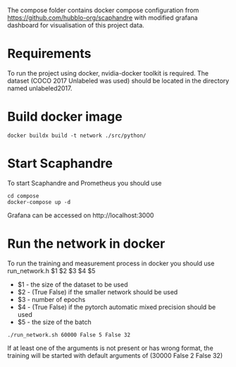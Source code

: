 The compose folder contains docker compose configuration from https://github.com/hubblo-org/scaphandre with modified grafana dashboard for visualisation of this project data.

# Requirements
To run the project using docker, nvidia-docker toolkit is required.
The dataset (COCO 2017 Unlabeled was used) should be located in the directory named unlabeled2017.

# Build docker image
```
docker buildx build -t network ./src/python/
```
# Start Scaphandre
To start Scaphandre and Prometheus you should use
```
cd compose
docker-compose up -d
```
Grafana can be accessed on http://localhost:3000

# Run the network in docker
To run the training and measurement process in docker you should use run_network.h $1 $2 $3 $4 $5
* $1 - the size of the dataset to be used
* $2 - (True False) if the smaller network should be used
* $3 - number of epochs
* $4 - (True False) if the pytorch automatic mixed precision should be used
* $5 - the size of the batch 
```
./run_network.sh 60000 False 5 False 32
``` 
If at least one of the arguments is not present or has wrong format, the training will be started with default arguments of (30000 False 2 False 32)
